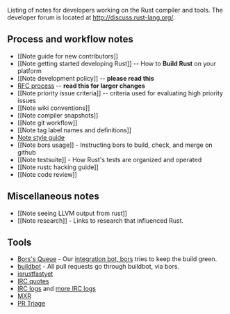 Listing of notes for developers working on the Rust compiler and tools.
The developer forum is located at http://discuss.rust-lang.org/.

## Process and workflow notes

* [[Note guide for new contributors]]
* [[Note getting started developing Rust]] -- How to **Build Rust** on your platform
* [[Note development policy]] -- **please read this**
* [RFC process](https://github.com/rust-lang/rfcs/blob/master/active/0001-rfc-process.md) -- **read this for larger changes**
* [[Note priority issue criteria]] -- criteria used for evaluating high priority issues
* [[Note wiki conventions]]
* [[Note compiler snapshots]]
* [[Note git workflow]]
* [[Note tag label names and definitions]]
* [Note style guide](https://github.com/rust-lang/rust-guidelines)
* [[Note bors usage]] - Instructing bors to build, check, and merge on github
* [[Note testsuite]] - How Rust's tests are organized and operated
* [[Note rustc hacking guide]]
* [[Note code review]]

## Miscellaneous notes

* [[Note seeing LLVM output from rust]]
* [[Note research]] - Links to research that influenced Rust.

## Tools

* [Bors's Queue](http://buildbot.rust-lang.org/bors/bors.html) - Our [integration bot, bors](https://github.com/bors) tries to keep the build green.
* [buildbot](http://buildbot.rust-lang.org) - All pull requests go through buildbot, via bors.
* [isrustfastyet](http://huonw.github.io/isrustfastyet/mem/)
* [IRC quotes](http://quotes.burntelectrons.org/search?query=tag%3A%23rust)
* [IRC logs](https://botbot.me/mozilla/rust) and [more IRC logs](http://irclog.gr/#browse/irc.mozilla.org/rust)
* [MXR](http://mxr.mozilla.org/rust/)
* [PR Triage](https://prs.paas.allizom.org/mozilla/rust)